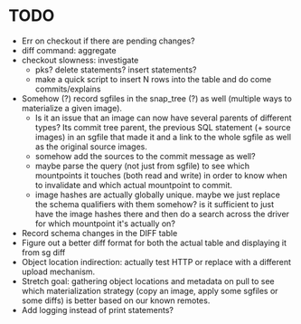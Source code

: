# TODO

  * Err on checkout if there are pending changes?
  * diff command: aggregate
  * checkout slowness: investigate
    * pks? delete statements? insert statements?
    * make a quick script to insert N rows into the table and do come commits/explains
  * Somehow (?) record sgfiles in the snap_tree (?) as well (multiple ways to materialize a given image).
    * Is it an issue that an image can now have several parents of different types? Its commit tree parent,
      the previous SQL statement (+ source images) in an sgfile that made it and a link to the whole sgfile as well as
      the original source images.
    * somehow add the sources to the commit message as well?
    * maybe parse the query (not just from sgfile) to see which mountpoints it touches (both read and write) in order
      to know when to invalidate and which actual mountpoint to commit.
    * image hashes are actually globally unique. maybe we just replace the schema qualifiers with them somehow? is it
      sufficient to just have the image hashes there and then do a search across the driver for which mountpoint
      it's actually on?
  * Record schema changes in the DIFF table
  * Figure out a better diff format for both the actual table and displaying it from sg diff
  * Object location indirection: actually test HTTP or replace with a different upload mechanism.
  * Stretch goal: gathering object locations and metadata on pull to see which materialization strategy (copy an image,
    apply some sgfiles or some diffs) is better based on our known remotes.
  * Add logging instead of print statements?
